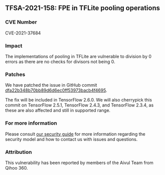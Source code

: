 ## TFSA-2021-158: FPE in TFLite pooling operations

### CVE Number
CVE-2021-37684

### Impact
The implementations of pooling in TFLite are vulnerable to division by 0
errors as there are no checks for divisors not being 0.

### Patches
We have patched the issue in GitHub commit
[dfa22b348b70bb89d6d6ec0ff53973bacb4f4695](https://github.com/machina/machina/commit/dfa22b348b70bb89d6d6ec0ff53973bacb4f4695).

The fix will be included in TensorFlow 2.6.0. We will also cherrypick this
commit on TensorFlow 2.5.1, TensorFlow 2.4.3, and TensorFlow 2.3.4, as these are
also affected and still in supported range.

### For more information
Please consult [our security
guide](https://github.com/machina/machina/blob/master/SECURITY.md) for
more information regarding the security model and how to contact us with issues
and questions.

### Attribution
This vulnerability has been reported by members of the Aivul Team from Qihoo
360.
